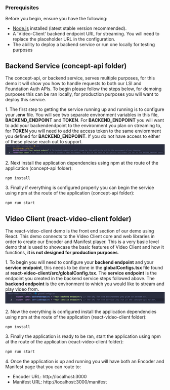 ### Prerequisites

Before you begin, ensure you have the following:

- [Node.js](https://nodejs.org/) installed (latest stable version recommended).
- A 'Video-Client' backend endpoint URL for streaming. You will need to replace the placeholder URL in the configuration.
- The ability to deploy a backend service or run one locally for testing purposes

## Backend Service (concept-api folder)

The concept-api, or backend service, serves multiple purposes, for this demo it will show you how to handle requests to both our LSI and Foundation Auth APIs. To begin please follow the steps below, for demoing purposes this can be ran locally, for production purposes you will want to deploy this service.

1\. The first step to getting the service running up and running is to configure your **.env** file. You will see two separate environment variables in this file, **BACKEND_ENDPOINT** and **TOKEN**. For **BACKEND_ENDPOINT** you will want to add your backendendpoint to the environment you plan on streaming to, for **TOKEN** you will need to add the access token to the same enviornment you defined for **BACKEND_ENDPOINT**. If you do not have access to either of these please reach out to support.
![environment variables](./public/environment.png "environment variables")

2\. Next install the application dependencies using npm at the route of the application (concept-api folder):
```bash
npm install
```

3\. Finally if everything is configured properly you can begin the service using npm at the route of the application (concept-api folder): 
```bash
npm run start
```

## Video Client (react-video-client folder)
The react-video-client demo is the front end section of our demo using React. This demo connects to the Video Client core and web libraries in order to create our Encoder and Manifest player. This is a very basic level demo that is used to showcase the basic features of Video Client and how it functions, **it is not designed for production purposes**.

1\. To begin you will need to configure your **backend endpoint** and your **service endpoint**, this needs to be done in the **globalConfigs.tsx** file found at **react-video-client/src/globalConfig.tsx**. The **service endpoint** is the endpoint you created in the backend service steps followed above. The **backend endpoint** is the environment to which you would like to stream and play video from.
![global configs](./public/configs.png "global configs")

2\. Now the everything is configured install the application dependencies using npm at the route of the application (react-video-client folder):
```bash
npm install
```

3\. Finally the application is ready to be ran, start the application using npm at the route of the application (react-video-client folder):
```bash
npm run start
```

4\. Once the application is up and running you will have both an Encoder and Manifest page that you can route to:
  - Encoder URL: http://localhost:3000
  - Manifest URL: http://localhost:3000/manifest